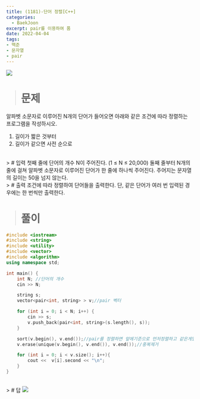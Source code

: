 ```yaml
---
title: (1181)-단어 정렬[C++]
categories: 
  - BaekJoon
excerpt: pair를 이용하여 품
date: 2022-04-04
tags:
- 백준
- 문자열
- pair
---
```


<img src="https://user-images.githubusercontent.com/76837780/162703631-e53838cc-5735-4064-ad7d-654ba790c9fc.png" />

> # 문제
알파벳 소문자로 이루어진 N개의 단어가 들어오면 아래와 같은 조건에 따라 정렬하는 프로그램을 작성하시오.

1. 길이가 짧은 것부터
2. 길이가 같으면 사전 순으로
<br>
> # 입력
첫째 줄에 단어의 개수 N이 주어진다. (1 ≤ N ≤ 20,000) 둘째 줄부터 N개의 줄에 걸쳐 알파벳 소문자로 이루어진 단어가 한 줄에 하나씩 주어진다. 주어지는 문자열의 길이는 50을 넘지 않는다.
<br>
> # 출력
조건에 따라 정렬하여 단어들을 출력한다. 단, 같은 단어가 여러 번 입력된 경우에는 한 번씩만 출력한다.
<br>

> # 풀이
```c++
#include <iostream>
#include <string>
#include <utility>
#include <vector>
#include <algorithm>
using namespace std;

int main() {
	int N; //단어의 개수
	cin >> N;

	string s;
	vector<pair<int, string> > v;//pair 벡터

	for (int i = 0; i < N; i++) {		
		cin >> s;
		v.push_back(pair<int, string>(s.length(), s));
	}

	sort(v.begin(), v.end());//pair를 정렬하면 앞에기준으로 먼저정렬하고 같은게있으면 
	v.erase(unique(v.begin(), v.end()), v.end());//중복제거

	for (int i = 0; i < v.size(); i++){
		cout <<  v[i].second << "\n";
	}
}
```
<br>
> # 답
<img src="https://user-images.githubusercontent.com/76837780/162704078-1a57a6ce-5c9e-49d2-8b59-7659c4405bdf.png" />

